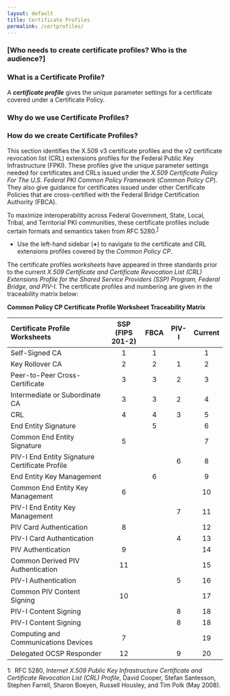 ```yaml
---
layout: default
title: Certificate Profiles
permalink: /certprofiles/
---
```


### [**Who needs to create certificate profiles? Who is the audience?**]

### What is a Certificate Profile?<!--maybe?-->

A **_certificate profile_** gives the unique parameter settings for a certificate covered under a Certificate Policy. 

### Why do we use Certificate Profiles?<!--maybe?-->

### How do we create Certificate Profiles?<!--maybe?-->

This section identifies the X.509 v3 certificate profiles and the v2 certificate revocation list (CRL) extensions profiles for the Federal Public Key Infrastructure (FPKI). These profiles give the unique parameter settings needed for certificates and CRLs issued under the _X.509 Certificate Policy For The U.S. Federal PKI Common Policy Framework_ (_Common Policy CP_). They also give guidance for certificates issued under other Certificate Policies that are cross-certified with the Federal Bridge Certification Authority (FBCA).

To maximize interoperability across Federal Government, State, Local, Tribal, and Territorial PKI communities,<!--Is this what Wendy meant by "outside Fed Govt?"--> these certificate profiles include certain formats and semantics taken from RFC 5280.<sup>[1](#myfootnote1)</sup> 

* Use the left-hand sidebar (**+**) to navigate to the certificate and CRL extensions profiles covered by the _Common Policy CP_.  

The certificate profiles _worksheets_ have appeared in three standards prior to the current _X.509 Certificate and Certificate Revocation List (CRL) Extensions Profile for the Shared Service Providers (SSP) Program, Federal Bridge, and PIV-I_. The certificate profiles and numbering are given in the traceability matrix below:

**Common Policy CP Certificate Profile Worksheet Traceability Matrix**

| **Certificate Profile<BR>Worksheets**   | **SSP**<BR>**(FIPS 201-2)**        | **FBCA**     | **PIV-I**     | **Current**   |
| :----------------------------------  | :------:        | :-----------:      | :-----------:      | :-----------:      |
| Self-Signed CA                       | 1              | 1            |               | 1             |
| Key Rollover CA                      | 2              | 2            |  1            | 2             |
| Peer-to-Peer Cross-Certificate       | 3              | 3            |  2            | 3             |
| Intermediate or Subordinate CA       | 3              | 3            |  2            | 4             |
| CRL       | 4              | 4            |  3            | 5             |
| End Entity Signature       |                | 5            |               | 6             |
| Common End Entity Signature       | 5              |              |               | 7             |
| PIV-I End Entity Signature Certificate Profile       |                |              |  6            | 8             |
| End Entity Key Management       |                |  6           |               | 9             |
| Common End Entity Key Management       | 6               |             |               | 10             |
| PIV-I End Entity Key Management       |                |             | 7              | 11             |
| PIV Card Authentication       | 8               |             |               | 12             |
| PIV-I Card Authentication       |                |             |  4             | 13             |
| PIV Authentication       |  9              |             |               | 14             |
| Common Derived PIV Authentication       |  11              |             |               | 15             |
| PIV-I Authentication       |                |             |  5             | 16             |
| Common PIV Content Signing       | 10               |             |               | 17             |
| PIV-I Content Signing       |                |             |  8             | 18             |
| PIV-I Content Signing       |                |             |  8             | 18             |
| Computing and Communications Devices       | 7               |             |               | 19             |
| Delegated OCSP Responder       | 12               |             | 9             | 20             |


<a name="myfootnote1">1</a>:&nbsp;&nbsp;RFC 5280, _Internet X.509 Public Key Infrastructure Certificate and Certificate Revocation List (CRL) Profile_, David Cooper, Stefan Santesson, Stephen Farrell, Sharon Boeyen, Russell Housley, and Tim Polk (May 2008).


